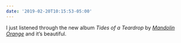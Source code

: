 ```yaml
---
date: '2019-02-20T10:15:53-05:00'
---
```

I just listened through the new album _Tides of a Teardrop_ by [_Mandolin Orange_](https://www.mandolinorange.com) and it’s beautiful.

